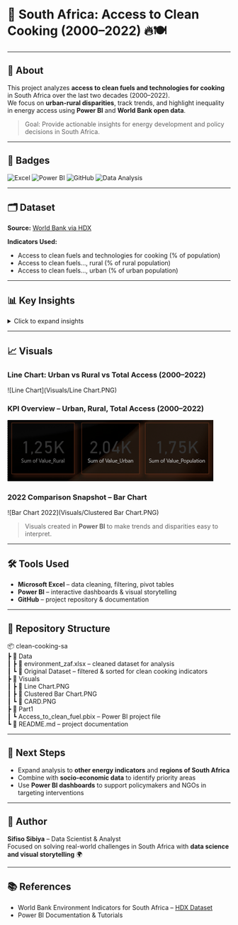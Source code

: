 # 🧪 South Africa: Access to Clean Cooking (2000–2022) 🔥🍽️

---

## 📢 About
This project analyzes **access to clean fuels and technologies for cooking** in South Africa over the last two decades (2000–2022).  
We focus on **urban-rural disparities**, track trends, and highlight inequality in energy access using **Power BI** and **World Bank open data**.

> Goal: Provide actionable insights for energy development and policy decisions in South Africa.

---

## 🌟 Badges
![Excel](https://img.shields.io/badge/Tool-Excel-green)
![Power BI](https://img.shields.io/badge/Tool-PowerBI-blue)
![GitHub](https://img.shields.io/badge/Platform-GitHub-black)
![Data Analysis](https://img.shields.io/badge/Skill-DataAnalysis-yellow)

---

## 🗂️ Dataset
**Source:** [World Bank via HDX](https://data.humdata.org/dataset/world-bank-environment-indicators-for-south-africa)

**Indicators Used:**
- Access to clean fuels and technologies for cooking (% of population)  
- Access to clean fuels…, rural (% of rural population)  
- Access to clean fuels…, urban (% of urban population)  

---

## 📊 Key Insights

<details>
<summary>Click to expand insights</summary>

- Urban access is consistently higher than rural access 🌆🏞️  
- Rural access shows gradual improvement 📈  
- The **urban-rural energy gap** is closing, but progress is slow ⏳  
- Trends provide insights for policy and targeted interventions  

</details>

---

## 📈 Visuals

### Line Chart: Urban vs Rural vs Total Access (2000–2022)
![Line Chart](Visuals/Line Chart.PNG)

### KPI Overview – Urban, Rural, Total Access (2000–2022)
![KPI Cards](Visuals/CARD.PNG)

### 2022 Comparison Snapshot – Bar Chart
![Bar Chart 2022](Visuals/Clustered Bar Chart.PNG)

> Visuals created in **Power BI** to make trends and disparities easy to interpret.

---

## 🛠️ Tools Used
- **Microsoft Excel** – data cleaning, filtering, pivot tables  
- **Power BI** – interactive dashboards & visual storytelling  
- **GitHub** – project repository & documentation  

---

## 📂 Repository Structure
📦 clean-cooking-sa  
┣ 📂 Data  
┃ ┣ 📜 environment_zaf.xlsx – cleaned dataset for analysis  
┃ ┗ 📜 Original Dataset – filtered & sorted for clean cooking indicators  
┣ 📂 Visuals  
┃ ┣ 📜 Line Chart.PNG  
┃ ┣ 📜 Clustered Bar Chart.PNG  
┃ ┗ 📜 CARD.PNG  
┣ 📂 Part1  
┃ ┗ Access_to_clean_fuel.pbix – Power BI project file  
┗ 📜 README.md – project documentation  

---

## 🚀 Next Steps
- Expand analysis to **other energy indicators** and **regions of South Africa**  
- Combine with **socio-economic data** to identify priority areas  
- Use **Power BI dashboards** to support policymakers and NGOs in targeting interventions  

---

## 👤 Author
**Sifiso Sibiya** – Data Scientist & Analyst  
Focused on solving real-world challenges in South Africa with **data science and visual storytelling** 🌍  

---

## 📚 References
- World Bank Environment Indicators for South Africa – [HDX Dataset](https://data.humdata.org/dataset/world-bank-environment-indicators-for-south-africa)  
- Power BI Documentation & Tutorials  
